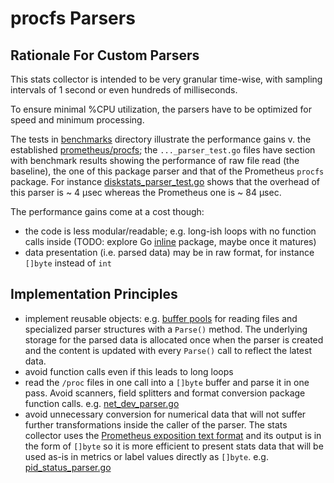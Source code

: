 # procfs Parsers

## Rationale For Custom Parsers

This stats collector is intended to be very granular time-wise, with sampling intervals of 1 second or even hundreds of milliseconds. 

To ensure minimal %CPU utilization, the parsers have to be optimized for speed and minimum processing.

The tests in [benchmarks](../benchmarks) directory illustrate the performance gains v. the established [prometheus/procfs](https://github.com/prometheus/procfs); the `..._parser_test.go` files have section with benchmark results showing the performance of raw file read (the baseline), the one of this package parser and that of the Prometheus `procfs` package. For instance [diskstats_parser_test.go](../benchmarks/diskstats_parser_test.go#L41-L47) shows that the overhead of this parser is ~ 4 µsec whereas the Prometheus one is ~ 84 µsec.

The performance gains come at a cost though:
* the code is less modular/readable; e.g. long-ish loops with no function calls inside (TODO: explore Go [inline](https://pkg.go.dev/golang.org/x/tools/internal/refactor/inline) package, maybe once it matures)
* data presentation (i.e. parsed data) may be in raw format, for instance `[]byte` instead of `int`

## Implementation Principles

* implement reusable objects: e.g. [buffer pools](readfile_buf_pool.go#L26-L41) for reading files and specialized parser structures with  a `Parse()` method. The underlying storage for the parsed data is allocated once when the parser is created and the content is updated with every `Parse()` call to reflect the latest data.
* avoid function calls even if this leads to long loops
* read the `/proc` files in one call into a `[]byte` buffer and parse it in one pass. Avoid scanners, field splitters and format conversion package function calls. e.g. [net_dev_parser.go](net_dev_parser.go#L196-L210)
* avoid unnecessary conversion for numerical data that will not suffer further transformations inside the caller of the parser. The stats collector uses the [Prometheus exposition text format](https://github.com/prometheus/docs/blob/main/content/docs/instrumenting/exposition_formats.md#text-based-format) and its output is in the form of `[]byte` so it is more efficient to present stats data that will be used as-is in metrics or label values directly as `[]byte`.
e.g. [pid_status_parser.go](pid_status_parser.go#L99)
